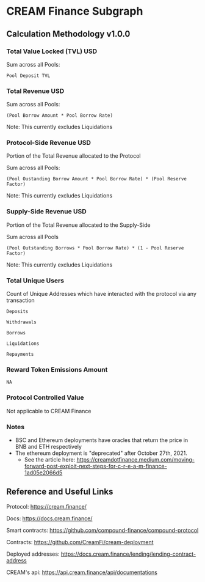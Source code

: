 # CREAM Finance Subgraph

## Calculation Methodology v1.0.0

### Total Value Locked (TVL) USD

Sum across all Pools:

`Pool Deposit TVL`

### Total Revenue USD

Sum across all Pools:

`(Pool Borrow Amount * Pool Borrow Rate)`

Note: This currently excludes Liquidations

### Protocol-Side Revenue USD

Portion of the Total Revenue allocated to the Protocol

Sum across all Pools:

`(Pool Oustanding Borrow Amount * Pool Borrow Rate) * (Pool Reserve Factor)`

Note: This currently excludes Liquidations

### Supply-Side Revenue USD

Portion of the Total Revenue allocated to the Supply-Side

Sum across all Pools

`(Pool Outstanding Borrows * Pool Borrow Rate) * (1 - Pool Reserve Factor)`

Note: This currently excludes Liquidations

### Total Unique Users

Count of Unique Addresses which have interacted with the protocol via any transaction

`Deposits`

`Withdrawals`

`Borrows`

`Liquidations`

`Repayments`

### Reward Token Emissions Amount

`NA`

### Protocol Controlled Value

Not applicable to CREAM Finance

### Notes

- BSC and Ethereum deployments have oracles that return the price in BNB and ETH respectively
- The ethereum deployment is "deprecated" after October 27th, 2021.
  - See the article here: https://creamdotfinance.medium.com/moving-forward-post-exploit-next-steps-for-c-r-e-a-m-finance-1ad05e2066d5

## Reference and Useful Links

Protocol: https://cream.finance/

Docs: https://docs.cream.finance/

Smart contracts: https://github.com/compound-finance/compound-protocol

Contracts: https://github.com/CreamFi/cream-deployment

Deployed addresses: https://docs.cream.finance/lending/lending-contract-address

CREAM's api: https://api.cream.finance/api/documentations
